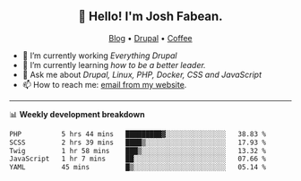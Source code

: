 <h2 align="center">👋 Hello! I'm Josh Fabean.</h2>
<p align="center">
  <a href="https://joshfabean.com">Blog</a> •
  <a href="https://www.drupal.org/u/joshfabean">Drupal</a> •
  <a href="https://www.buymeacoffee.com/LSxne6Yr4">Coffee</a>
</p>

- 🔭 I’m currently working *Everything Drupal*
- 🌱 I’m currently learning *how to be a better leader.*
- 💬 Ask me about *Drupal, Linux, PHP, Docker, CSS and JavaScript*
- 📫 How to reach me: [email from my website](https://joshfabean.com).

-------

📊 **Weekly development breakdown**
<!--START_SECTION:waka-->

```txt
PHP          5 hrs 44 mins   █████████▓░░░░░░░░░░░░░░░   38.83 %
SCSS         2 hrs 39 mins   ████▒░░░░░░░░░░░░░░░░░░░░   17.93 %
Twig         1 hr 58 mins    ███▒░░░░░░░░░░░░░░░░░░░░░   13.32 %
JavaScript   1 hr 7 mins     ██░░░░░░░░░░░░░░░░░░░░░░░   07.66 %
YAML         45 mins         █▒░░░░░░░░░░░░░░░░░░░░░░░   05.14 %
```

<!--END_SECTION:waka-->

<!--
**fabean/fabean** is a ✨ _special_ ✨ repository because its `README.md` (this file) appears on your GitHub profile.

Here are some ideas to get you started:

- 🔭 I’m currently working on ...
- 🌱 I’m currently learning ...
- 👯 I’m looking to collaborate on ...
- 🤔 I’m looking for help with ...
- 💬 Ask me about ...
- 📫 How to reach me: ...
- 😄 Pronouns: ...
- ⚡ Fun fact: ...
-->
